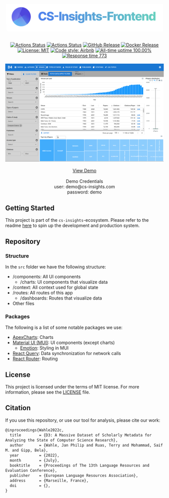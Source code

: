 <br/>
<div align="center">
  <a href="https://cs-insights.uni-goettingen.de">
    <img src="logo.png" alt="Logo" width="500">
  </a>
</div>
<br/>
<p align="center">
<a href="https://github.com/gipplab/cs-insights-frontend/actions/workflows/release.yml"><img alt="Actions Status" src="https://github.com/gipplab/cs-insights-frontend/actions/workflows/release.yml/badge.svg?branch=dev"></a>  
<a href="https://github.com/gipplab/cs-insights-frontend/actions/workflows/main.yml"><img alt="Actions Status" src="https://github.com/gipplab/cs-insights-frontend/actions/workflows/main.yml/badge.svg"></a>
<a href="https://github.com/gipplab/cs-insights-frontend/releases"><img alt="GitHub Release" src="https://img.shields.io/github/v/release/gipplab/cs-insights-frontend?sort=semver"></a>
<a href="https://hub.docker.com/repository/docker/jpelhaw/nlp-land-frontend"><img alt="Docker Release" src="https://img.shields.io/docker/v/jpelhaw/nlp-land-frontend?label=Docker"></a>
<a href="https://github.com/gipplab/cs-insights-frontend/blob/master/LICENSE"><img alt="License: MIT" src="https://black.readthedocs.io/en/stable/_static/license.svg"></a>
<a href="https://github.com/airbnb/javascript"><img alt="Code style: Airbnb" src="https://img.shields.io/badge/codestyle-Airbnb-success"></a>
<a href="https://gipplab.github.io/cs-insights-uptime/"><img alt="All-time uptime 100.00%" src="https://img.shields.io/endpoint?url=https%3A%2F%2Fraw.githubusercontent.com%2Fgipplab%2Fcs-insights-uptime%2FHEAD%2Fapi%2Ffrontend%2Fuptime.json"></a>
<a href="https://gipplab.github.io/cs-insights-uptime/"><img alt="Response time 773" src="https://img.shields.io/endpoint?url=https%3A%2F%2Fraw.githubusercontent.com%2Fgipplab%2Fcs-insights-uptime%2FHEAD%2Fapi%2Ffrontend%2Fresponse-time.json"></a>
<br/>
<br/>
<a href="http://cs-insights.uni-goettingen.de/">
    <img src="images/showcase.png" alt="Logo">
</a>
<br/>
<br/>
<a href="http://cs-insights.uni-goettingen.de/">View Demo</a>
<br/>
<br/>
Demo Credentials <br/>
user: demo@cs-insights.com <br/>
password: demo
</p>

## Getting Started

This project is part of the `cs-insights`-ecosystem. Please refer to the readme [here](https://github.com/gipplab/cs-insights-main) to spin up the development and production system.


## Repository
### Structure
In the `src` folder we have the following structure:
- /components: All UI components
  - /charts: UI components that visualize data
- /context: All context used for global state
- /routes: All routes of this app
  - /dashboards: Routes that visualize data
- Other files

### Packages
The following is a list of some notable packages we use:
- [ApexCharts](https://apexcharts.com/react-chart-demos/): Charts
- [Material UI (MUI)](https://mui.com/): UI components (except charts)
  - [Emotion](https://emotion.sh/docs/introduction): Styling in MUI
- [React Query](https://react-query.tanstack.com/): Data synchronization for network calls
- [React Router](https://reactrouter.com/): Routing

## License
This project is licensed under the terms of MIT license. For more information, please see the [LICENSE](LICENSE) file.

## Citation
If you use this repository, or use our tool for analysis, please cite our work:
```
@inproceedings{Wahle2022c,
  title        = {D3: A Massive Dataset of Scholarly Metadata for Analyzing the State of Computer Science Research},
  author       = {Wahle, Jan Philip and Ruas, Terry and Mohammad, Saif M. and Gipp, Bela},
  year         = {2022},
  month        = {July},
  booktitle    = {Proceedings of The 13th Language Resources and Evaluation Conference},
  publisher    = {European Language Resources Association},
  address      = {Marseille, France},
  doi          = {},
}
```
